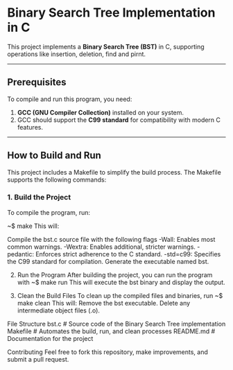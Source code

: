 # Binary Search Tree Implementation in C

This project implements a **Binary Search Tree (BST)** in C, supporting operations like insertion, deletion, find and pirnt.

---

## **Prerequisites**

To compile and run this program, you need:
1. **GCC (GNU Compiler Collection)** installed on your system.
2. GCC should support the **C99 standard** for compatibility with modern C features.

---

## **How to Build and Run**

This project includes a Makefile to simplify the build process. The Makefile supports the following commands:

### **1. Build the Project**
To compile the program, run:

~$ make
This will:

Compile the bst.c source file with the following flags
-Wall:     Enables most common warnings.
-Wextra:   Enables additional, stricter warnings.
-pedantic: Enforces strict adherence to the C standard.
-std=c99:  Specifies the C99 standard for compilation.
Generate the executable named bst.

2. Run the Program
After building the project, you can run the program with
~$ make run
This will execute the bst binary and display the output.

3. Clean the Build Files
To clean up the compiled files and binaries, run
~$ make clean
This will:
Remove the bst executable.
Delete any intermediate object files (.o).

File Structure
bst.c       # Source code of the Binary Search Tree implementation
Makefile    # Automates the build, run, and clean processes
README.md   # Documentation for the project

Contributing
Feel free to fork this repository, make improvements, and submit a pull request.
